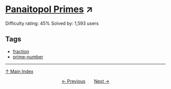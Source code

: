 # [Panaitopol Primes](https://projecteuler.net/problem=291) ↗️

Difficulty rating: 45%
Solved by: 1,593 users
## Tags

- [fraction](../tags/fraction.md)
- [prime-number](../tags/prime-number.md)



---

[↑ Main Index](../README.md)


<div align=center><a href='290.md'>← Previous</a> &nbsp;&nbsp; &nbsp;&nbsp;  <a href='292.md'>Next →</a></div>
